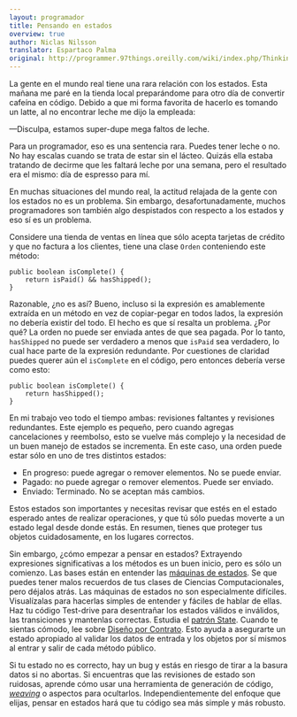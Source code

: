 ```yaml
---
layout: programador
title: Pensando en estados
overview: true
author: Niclas Nilsson
translator: Espartaco Palma
original: http://programmer.97things.oreilly.com/wiki/index.php/Thinking_in_States
---
```


La gente en el mundo real tiene una rara relación con los estados. Esta
mañana me paré en la tienda local preparándome para otro día de
convertir cafeína en código. Debido a que mi forma favorita de hacerlo
es tomando un latte, al no encontrar leche me dijo la empleada:

—Disculpa, estamos super-dupe mega faltos de leche.

Para un programador, eso es una sentencia rara. Puedes tener leche o no.
No hay escalas cuando se trata de estar sin el lácteo. Quizás ella
estaba tratando de decirme que les faltará leche por una semana, pero el
resultado era el mismo: día de espresso para mí.

En muchas situaciones del mundo real, la actitud relajada de la gente
con los estados no es un problema. Sin embargo, desafortunadamente,
muchos programadores son también algo despistados con respecto a los
estados y eso sí es un problema.

Considere una tienda de ventas en línea que sólo acepta tarjetas de
crédito y que no factura a los clientes, tiene una clase `Orden`
conteniendo este método:


    public boolean isComplete() {
        return isPaid() && hasShipped();
    }

Razonable, ¿no es así? Bueno, incluso si la expresión es amablemente
extraída en un método en vez de copiar-pegar en todos lados, la
expresión no debería existir del todo. El hecho es que sí resalta un
problema. ¿Por qué? La orden no puede ser enviada antes de que sea
pagada. Por lo tanto, `hasShipped` no puede ser verdadero a menos que
`isPaid` sea verdadero, lo cual hace parte de la expresión redundante.
Por cuestiones de claridad puedes querer aún el `isComplete` en el
código, pero entonces debería verse como esto:


    public boolean isComplete() {
        return hasShipped();
    }

En mi trabajo veo todo el tiempo ambas: revisiones faltantes y
revisiones redundantes. Este ejemplo es pequeño, pero cuando agregas
cancelaciones y reembolso, esto se vuelve más complejo y la necesidad de
un buen manejo de estados se incrementa. En este caso, una orden puede
estar sólo en uno de tres distintos estados:

* En progreso: puede agregar o remover elementos. No se puede enviar.
* Pagado: no puede agregar o remover elementos. Puede ser enviado.
* Enviado: Terminado. No se aceptan más cambios.

Estos estados son importantes y necesitas revisar que estés en el estado
esperado antes de realizar operaciones, y que tú sólo puedas moverte a
un estado legal desde donde estás. En resumen, tienes que proteger tus
objetos cuidadosamente, en los lugares correctos.

Sin embargo, ¿cómo empezar a pensar en estados? Extrayendo expresiones
significativas a los métodos es un buen inicio, pero es sólo un
comienzo. Las bases están en entender las [máquinas de estados][1]. Se
que puedes tener malos recuerdos de tus clases de Ciencias Computacionales,
pero déjalos atrás. Las máquinas de estados no son especialmente difíciles.
 Visualízalas para hacerlas simples de entender y fáciles de hablar de
ellas. Haz tu código Test-drive para desentrañar los estados válidos e
inválidos, las transiciones y mantenlas correctas. Estudia el
[patrón State][2]. Cuando te sientas cómodo, lee sobre
[Diseño por Contrato][3]. Esto ayuda a asegurarte un estado apropiado al
validar los datos de entrada y los objetos por sí mismos al entrar y
salir de cada método público.

Si tu estado no es correcto, hay un bug y estás en riesgo de tirar a la
basura datos si no abortas. Si encuentras que las revisiones de estado
son ruidosas, aprende cómo usar una herramienta de generación de código,
[_weaving_][4] o aspectos para ocultarlos. Independientemente del
enfoque que elijas, pensar en estados hará que tu código sea más simple
y más robusto.

[1]: https://es.wikipedia.org/wiki/Aut%C3%B3mata_finito
[2]: https://en.wikipedia.org/wiki/State_pattern
[3]: https://en.wikipedia.org/wiki/Design_by_Contract
[4]: https://en.wikipedia.org/wiki/Program_transformation
